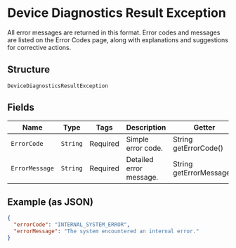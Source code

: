 
# Device Diagnostics Result Exception

All error messages are returned in this format. Error codes and messages are listed on the Error Codes page, along with explanations and suggestions for corrective actions.

## Structure

`DeviceDiagnosticsResultException`

## Fields

| Name | Type | Tags | Description | Getter | Setter |
|  --- | --- | --- | --- | --- | --- |
| `ErrorCode` | `String` | Required | Simple error code. | String getErrorCode() | setErrorCode(String errorCode) |
| `ErrorMessage` | `String` | Required | Detailed error message. | String getErrorMessage() | setErrorMessage(String errorMessage) |

## Example (as JSON)

```json
{
  "errorCode": "INTERNAL_SYSTEM_ERROR",
  "errorMessage": "The system encountered an internal error."
}
```


